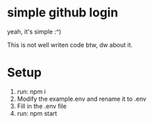 # simple github login
yeah, it's simple :^)

This is not well writen code btw, dw about it.

# Setup
1. run: npm i
2. Modify the example.env and rename it to .env
3. Fill in the .env file
4. run: npm start